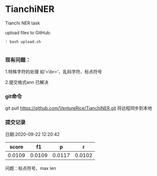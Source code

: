 # TianchiNER
Tianchi NER task

upload files to GitHub: 

```python
! bash upload.sh
```

```python

```

<!-- #region -->
### 现有问题：

1.特殊字符的处理 如'<\br>'、乱码字符、标点符号

2.提交格式ann 已解决


### git命令

git pull  https://github.com/VentureRice/TianchiNER.git 将远程同步到本地

<!-- #endregion -->

### 提交记录
日期:2020-09-22 12:20:42

|score | f1 | p | r |
|---|--- |--- |--- |
|0.0109 | 0.0109 | 0.0117 | 0.0102|

问题：标点符号、max len

```python

```
